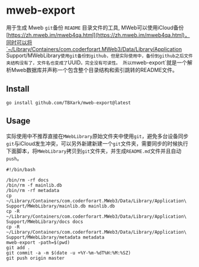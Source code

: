 # mweb-export

用于生成 Mweb `git`备份 `README` 目录文件的工具, MWeb可以使用iCloud备份[https://zh.mweb.im/mweb4qa.html](https://zh.mweb.im/mweb4qa.html)，同时可以将`~/Library/Containers/com.coderforart.MWeb3/Data/Library/Application Support/MWebLibrary`使用git备份到github，但是实际使用中，备份到github之后文件夹结构没有了，文件名也变成了`UUID`。完全没有可读性。
所以`mweb-export`就是一个解析Mweb数据库并声称一个包含整个目录结构和索引跳转的README文件。


## Install


```shell
go install github.com/TBXark/mweb-export@latest
```


## Usage

实际使用中不推荐直接在`MWebLibrary`原始文件夹中使用`git`，避免多台设备同步`git`与iCloud发生冲突，可以另外新建新建一个`git`文件夹，需要同步的时候执行下面脚本，将`MWebLibrary`拷贝到`git`文件夹，并生成`README.md`文件并且自动`push`。


```shell
#!/bin/bash

/bin/rm -rf docs
/bin/rm -f mainlib.db
/bin/rm -rf metadata
cp ~/Library/Containers/com.coderforart.MWeb3/Data/Library/Application\ Support/MWebLibrary/mainlib.db mainlib.db
cp -R ~/Library/Containers/com.coderforart.MWeb3/Data/Library/Application\ Support/MWebLibrary/docs docs
cp -R ~/Library/Containers/com.coderforart.MWeb3/Data/Library/Application\ Support/MWebLibrary/metadata metadata
mweb-export -path=$(pwd)
git add .
git commit -a -m $(date -u +%Y-%m-%dT%H:%M:%SZ)
git push origin master
```
